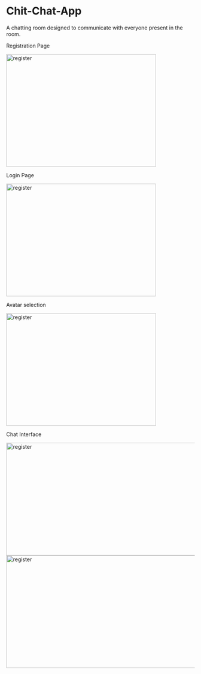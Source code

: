 # Chit-Chat-App
A chatting room designed to communicate with everyone present in the room.




Registration Page

<img src ="https://github.com/user-attachments/assets/0f94c342-8f02-4929-9e57-1b90561a4814" alt = "register" width="400" height="300">

Login Page

<img src ="https://github.com/user-attachments/assets/9206f76e-8f4d-4d04-9b33-062936df0214" alt = "register" width="400" height="300">

Avatar selection

<img src ="https://github.com/user-attachments/assets/9eadf059-4c6f-4570-819e-3271f3f7e40e" alt = "register" width="400" height="300">

Chat Interface

<img src ="https://github.com/user-attachments/assets/5a1a73ae-796d-4846-a120-94ba0ef8a031" alt = "register" width="700" height="300">
<img src ="https://github.com/user-attachments/assets/4aa383fb-bd7b-4689-9ff1-7ce2f7e2b08a" alt = "register" width="700" height="300">


